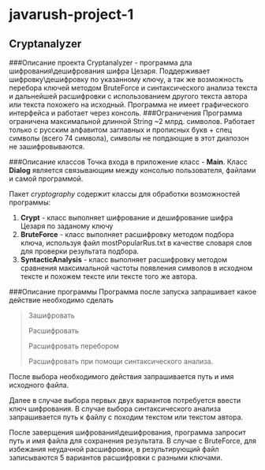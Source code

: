 # javarush-project-1
## Cryptanalyzer
###Описание проекта
Cryptanalyzer - программа дла шифрования\дешифрования шифра Цезаря. Поддерживает шифровку\дешифровку по указанному ключу, а так же возможность перебора ключей методом BruteForce и синтаксического анализа текста и дальнейшей расшифровки с использованием другого текста автора или текста похожего на исходный.
Программа не имеет графического интерфейса и работает через консоль.
###Ограничения
Программа ограничена максимальной длинной String ~2 млрд. символов. Работает только с русским алфавитом заглавных и прописных букв + спец символы (всего 74 символа), символы не попдающие в этот диапозон не зашифровываются.

###Описание классов
Точка входа в приложение класс - **Main**.
Класс **Dialog** является связывающим между консолью пользователя, файлами и
самой программой.

Пакет *cryptography* содержит классы для обработки возможностей программы:
1. **Crypt** - класс выполняет шифрование и дешифрование шифра Цезаря по заданому ключу
2. **BruteForce** - класс выполняет расшифровку методом подбора ключа, используя файл mostPopularRus.txt в качестве словаря слов для проверки результата подбора.
3. **SyntacticAnalysis** - класс выполняет расшифровку методом сравнения максимальной частоты появления символов в исходном тексте и похожем тексте или тексте того же автора.

###Описание программы
Программа после запуска запрашивает какое действие необходимо сделать 
>Зашифровать
>  
>Расшифровать
> 
> Расшифровать перебором
> 
> Расшифровать при помощи синтаксического анализа.

После выбора необходимого действия запрашивается путь и имя исходного файла.

Далее в случае выбора первых двух вариантов потребуется ввести ключ шифрования.
В случае выбора синтаксического анализа запрашивается путь к файлу с походим текстом или текстом автора.

После заверщения шифрования\дешифрования, программа запросит путь и имя файла для сохранения результата.
В случае с BruteForce, для избежания неудачной расшифровки, в результирующий файл записываются 5 вариантов расшифровки с разными ключами.
